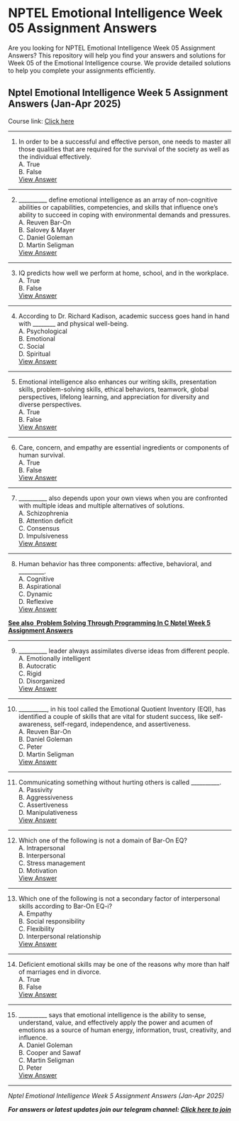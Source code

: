 # NPTEL Emotional Intelligence Week 05 Assignment Answers

Are you looking for NPTEL Emotional Intelligence Week 05 Assignment Answers? This repository will help you find your answers and solutions for Week 05 of the Emotional Intelligence course. We provide detailed solutions to help you complete your assignments efficiently.

## Nptel Emotional Intelligence Week 5 Assignment Answers (Jan-Apr 2025)

Course link: [Click here](https://onlinecourses.nptel.ac.in/noc25_hs16/course)

***

1. In order to be a successful and effective person, one needs to master all those qualities that are required for the survival of the society as well as the individual effectively.\
   A. True\
   B. False\
   [View Answer](https://my.progiez.com/courses/nptel-emotional-intelligence-answers/)

***

2. \_\_\_\_\_\_\_\_\_\_ define emotional intelligence as an array of non-cognitive abilities or capabilities, competencies, and skills that influence one’s ability to succeed in coping with environmental demands and pressures.\
   A. Reuven Bar-On\
   B. Salovey & Mayer\
   C. Daniel Goleman\
   D. Martin Seligman\
   [View Answer](https://my.progiez.com/courses/nptel-emotional-intelligence-answers/)

***

3. IQ predicts how well we perform at home, school, and in the workplace.\
   A. True\
   B. False\
   [View Answer](https://my.progiez.com/courses/nptel-emotional-intelligence-answers/)

***

4. According to Dr. Richard Kadison, academic success goes hand in hand with \_\_\_\_\_\_\_\_ and physical well-being.\
   A. Psychological\
   B. Emotional\
   C. Social\
   D. Spiritual\
   [View Answer](https://my.progiez.com/courses/nptel-emotional-intelligence-answers/)

***

5. Emotional intelligence also enhances our writing skills, presentation skills, problem-solving skills, ethical behaviors, teamwork, global perspectives, lifelong learning, and appreciation for diversity and diverse perspectives.\
   A. True\
   B. False\
   [View Answer](https://my.progiez.com/courses/nptel-emotional-intelligence-answers/)

***

6. Care, concern, and empathy are essential ingredients or components of human survival.\
   A. True\
   B. False\
   [View Answer](https://my.progiez.com/courses/nptel-emotional-intelligence-answers/)

***

7. \_\_\_\_\_\_\_\_\_\_ also depends upon your own views when you are confronted with multiple ideas and multiple alternatives of solutions.\
   A. Schizophrenia\
   B. Attention deficit\
   C. Consensus\
   D. Impulsiveness\
   [View Answer](https://my.progiez.com/courses/nptel-emotional-intelligence-answers/)

***

8. Human behavior has three components: affective, behavioral, and \_\_\_\_\_\_\_\_\_.\
   A. Cognitive\
   B. Aspirational\
   C. Dynamic\
   D. Reflexive\
   [View Answer](https://my.progiez.com/courses/nptel-emotional-intelligence-answers/)

[****See also**  **Problem Solving Through Programming In C Nptel Week 5 Assignment Answers****](https://progiez.com/problem-solving-through-programming-in-c-week-5-answers)

***

9. \_\_\_\_\_\_\_\_\_\_ leader always assimilates diverse ideas from different people.\
   A. Emotionally intelligent\
   B. Autocratic\
   C. Rigid\
   D. Disorganized\
   [View Answer](https://my.progiez.com/courses/nptel-emotional-intelligence-answers/)

***

10. \_\_\_\_\_\_\_\_\_\_, in his tool called the Emotional Quotient Inventory (EQI), has identified a couple of skills that are vital for student success, like self-awareness, self-regard, independence, and assertiveness.\
    A. Reuven Bar-On\
    B. Daniel Goleman\
    C. Peter\
    D. Martin Seligman\
    [View Answer](https://my.progiez.com/courses/nptel-emotional-intelligence-answers/)

***

11. Communicating something without hurting others is called \_\_\_\_\_\_\_\_\_\_.\
    A. Passivity\
    B. Aggressiveness\
    C. Assertiveness\
    D. Manipulativeness\
    [View Answer](https://my.progiez.com/courses/nptel-emotional-intelligence-answers/)

***

12. Which one of the following is not a domain of Bar-On EQ?\
    A. Intrapersonal\
    B. Interpersonal\
    C. Stress management\
    D. Motivation\
    [View Answer](https://my.progiez.com/courses/nptel-emotional-intelligence-answers/)

***

13. Which one of the following is not a secondary factor of interpersonal skills according to Bar-On EQ-i?\
    A. Empathy\
    B. Social responsibility\
    C. Flexibility\
    D. Interpersonal relationship\
    [View Answer](https://my.progiez.com/courses/nptel-emotional-intelligence-answers/)

***

14. Deficient emotional skills may be one of the reasons why more than half of marriages end in divorce.\
    A. True\
    B. False\
    [View Answer](https://my.progiez.com/courses/nptel-emotional-intelligence-answers/)

***

15. \_\_\_\_\_\_\_\_\_\_ says that emotional intelligence is the ability to sense, understand, value, and effectively apply the power and acumen of emotions as a source of human energy, information, trust, creativity, and influence.\
    A. Daniel Goleman\
    B. Cooper and Sawaf\
    C. Martin Seligman\
    D. Peter\
    [View Answer](https://my.progiez.com/courses/nptel-emotional-intelligence-answers/)

***

_Nptel Emotional Intelligence Week 5 Assignment Answers (Jan-Apr 2025)_

**_**For answers or latest updates join our telegram channel: [**Click here to join**](https://telegram.me/nptel_assignments)**_**
